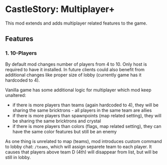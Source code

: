 # CastleStory: Multiplayer+
This mod extends and adds multiplayer related features to the game.

## Features
### 1. 10-Players
By default mod changes number of players from 4 to 10. Only host is required to have it installed.
In future clients could also benefit from additional changes like proper size of lobby (currently game has it hardcoded to 4).

Vanilla game has some additional logic for multiplayer which mod keep unaltered:
 - if there is more players than teams (again hardcoded to 4), they will be sharing the same bricktrons - all players in the same team are allies
 - if there is more players than spawnpoints (map related setting), they will be sharing the same bricktrons and crystal
 - if there is more players than colors (flags, map related setting), they can have the same color features but still be an enemy

As one thing is unrelated to map (teams), mod introduces custom command to lobby chat: `/teams`, which will assign separete team to each player.
It causes that players above team D (4th) will disappear from list, but will be still in lobby.